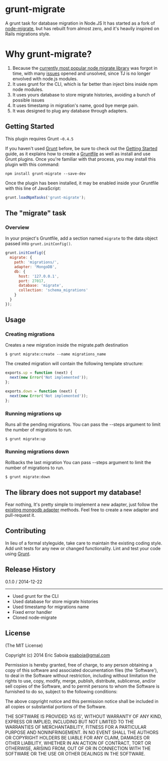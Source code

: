 # grunt-migrate

A grunt task for database migration in Node.JS
It has started as a fork of [node-migrate](https://github.com/tj/node-migrate), but has rebuilt from almost zero, and it's heavily inspired on Rails migrations style. 

# Why grunt-migrate?
1. Because the [currently most popular node migrate library](https://github.com/tj/node-migrate) was forgot in time, with many [issues](https://github.com/tj/node-migrate/issues) opened and unsolved, since TJ is no longer envolved with node.js modules. 
2. It uses grunt for the CLI, which is far better than inject bins inside npm node modules.
3. It uses yours database to store migrate histories, avoiding a bunch of possible issues
4. It uses timestamp in migration's name, good bye merge pain.
5. It was designed to plug any database through adapters.

## Getting Started
This plugin requires Grunt `~0.4.5`

If you haven't used [Grunt](http://gruntjs.com/) before, be sure to check out the [Getting Started](http://gruntjs.com/getting-started) guide, as it explains how to create a [Gruntfile](http://gruntjs.com/sample-gruntfile) as well as install and use Grunt plugins. Once you're familiar with that process, you may install this plugin with this command:

```shell
npm install grunt-migrate --save-dev
```

Once the plugin has been installed, it may be enabled inside your Gruntfile with this line of JavaScript:

```js
grunt.loadNpmTasks('grunt-migrate');
```

## The "migrate" task

### Overview
In your project's Gruntfile, add a section named `migrate` to the data object passed into `grunt.initConfig()`.

```js
grunt.initConfig({
  migrate: {
    path: 'migrations/',
    adapter: 'MongoDB',
    db: {
      host: '127.0.0.1',
      port: 27017,
      database: 'migrate',
      collection: 'schema_migrations'
    }
  }
});
```

## Usage

### Creating migrations
Creates a new migration inside the migrate.path destination

```shell
$ grunt migrate:create --name migrations_name
```

The created migration will contain the following template structure:

```js
exports.up = function (next) {
  next(new Error('Not implemented'));
};

exports.down = function (next) {
  next(new Error('Not implemented'));
};
```

### Running migrations up
Runs all the pending migrations. 
You can pass the --steps argument to limit the number of migrations to run.

```shell
$ grunt migrate:up
```

### Running migrations down
Rollbacks the last migration
You can pass --steps argument to limit the number of migrations to run.

```
$ grunt migrate:down
```

## The library does not support my database!
Fear nothing, It's pretty simple to implement a new adapter, just follow the [existing mongodb adapter](https://github.com/ericsaboia/grunt-migrate/blob/master/tasks/lib/adapters/mongodb.js) methods.
Feel free to create a new adapter and pull-request it.

## Contributing
In lieu of a formal styleguide, take care to maintain the existing coding style. Add unit tests for any new or changed functionality. Lint and test your code using [Grunt](http://gruntjs.com/).

## Release History

0.1.0 / 2014-12-22
_____________
 * Used grunt for the CLI
 * Used database for store migrate histories
 * Used timestamp for migrations name
 * Fixed error handler
 * Cloned node-migrate

## License 

(The MIT License)

Copyright (c) 2014 Eric Saboia esaboia@gmal.com

Permission is hereby granted, free of charge, to any person obtaining
a copy of this software and associated documentation files (the
'Software'), to deal in the Software without restriction, including
without limitation the rights to use, copy, modify, merge, publish,
distribute, sublicense, and/or sell copies of the Software, and to
permit persons to whom the Software is furnished to do so, subject to
the following conditions:

The above copyright notice and this permission notice shall be
included in all copies or substantial portions of the Software.

THE SOFTWARE IS PROVIDED 'AS IS', WITHOUT WARRANTY OF ANY KIND,
EXPRESS OR IMPLIED, INCLUDING BUT NOT LIMITED TO THE WARRANTIES OF
MERCHANTABILITY, FITNESS FOR A PARTICULAR PURPOSE AND NONINFRINGEMENT.
IN NO EVENT SHALL THE AUTHORS OR COPYRIGHT HOLDERS BE LIABLE FOR ANY
CLAIM, DAMAGES OR OTHER LIABILITY, WHETHER IN AN ACTION OF CONTRACT,
TORT OR OTHERWISE, ARISING FROM, OUT OF OR IN CONNECTION WITH THE
SOFTWARE OR THE USE OR OTHER DEALINGS IN THE SOFTWARE.
